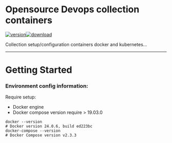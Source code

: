# Opensource Devops collection containers

[![version](https://img.shields.io/badge/version-1.0.0-blue.svg)]()[![download](https://img.shields.io/badge/nexus%20repo-link-brightgreen.svg)](http://10.22.7.126:8081/#browse/search/maven)

Collection setup/configuration containers docker and kubernetes...

------

# Getting Started

### Environment config information:

Require setup:

- Docker engine
- Docker compose version require > 19.03.0

```shell
docker --version
# Docker version 24.0.6, build ed223bc
docker-compose --version
# Docker Compose version v2.3.3
```